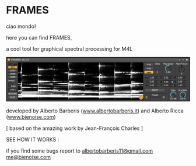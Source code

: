 # FRAMES
ciao mondo!

here you can find FRAMES,

a cool tool for graphical spectral processing for M4L

![alt text](https://github.com/tamburo11/frames/blob/master/pic1.png)

developed by Alberto Barberis (www.albertobarberis.it) 
and Alberto Ricca (www.bienoise.com)

[ based on the amazing work by Jean-François Charles ]

SEE HOW IT WORKS : 

if you find some bugs report to 
albertobarberis11@gmail.com
me@bienoise.com

